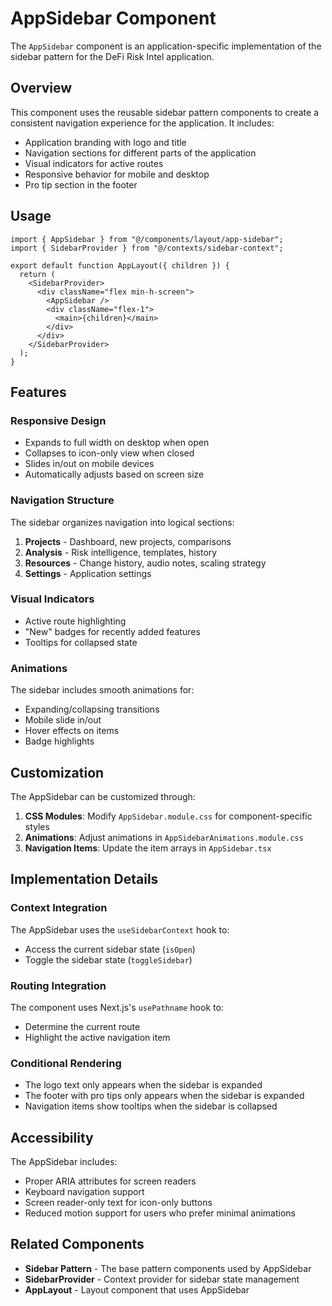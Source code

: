 # AppSidebar Component

The `AppSidebar` component is an application-specific implementation of the sidebar pattern for the DeFi Risk Intel application.

## Overview

This component uses the reusable sidebar pattern components to create a consistent navigation experience for the application. It includes:

- Application branding with logo and title
- Navigation sections for different parts of the application
- Visual indicators for active routes
- Responsive behavior for mobile and desktop
- Pro tip section in the footer

## Usage

```tsx
import { AppSidebar } from "@/components/layout/app-sidebar";
import { SidebarProvider } from "@/contexts/sidebar-context";

export default function AppLayout({ children }) {
  return (
    <SidebarProvider>
      <div className="flex min-h-screen">
        <AppSidebar />
        <div className="flex-1">
          <main>{children}</main>
        </div>
      </div>
    </SidebarProvider>
  );
}
```

## Features

### Responsive Design

- Expands to full width on desktop when open
- Collapses to icon-only view when closed
- Slides in/out on mobile devices
- Automatically adjusts based on screen size

### Navigation Structure

The sidebar organizes navigation into logical sections:

1. **Projects** - Dashboard, new projects, comparisons
2. **Analysis** - Risk intelligence, templates, history
3. **Resources** - Change history, audio notes, scaling strategy
4. **Settings** - Application settings

### Visual Indicators

- Active route highlighting
- "New" badges for recently added features
- Tooltips for collapsed state

### Animations

The sidebar includes smooth animations for:

- Expanding/collapsing transitions
- Mobile slide in/out
- Hover effects on items
- Badge highlights

## Customization

The AppSidebar can be customized through:

1. **CSS Modules**: Modify `AppSidebar.module.css` for component-specific styles
2. **Animations**: Adjust animations in `AppSidebarAnimations.module.css`
3. **Navigation Items**: Update the item arrays in `AppSidebar.tsx`

## Implementation Details

### Context Integration

The AppSidebar uses the `useSidebarContext` hook to:
- Access the current sidebar state (`isOpen`)
- Toggle the sidebar state (`toggleSidebar`)

### Routing Integration

The component uses Next.js's `usePathname` hook to:
- Determine the current route
- Highlight the active navigation item

### Conditional Rendering

- The logo text only appears when the sidebar is expanded
- The footer with pro tips only appears when the sidebar is expanded
- Navigation items show tooltips when the sidebar is collapsed

## Accessibility

The AppSidebar includes:

- Proper ARIA attributes for screen readers
- Keyboard navigation support
- Screen reader-only text for icon-only buttons
- Reduced motion support for users who prefer minimal animations

## Related Components

- **Sidebar Pattern** - The base pattern components used by AppSidebar
- **SidebarProvider** - Context provider for sidebar state management
- **AppLayout** - Layout component that uses AppSidebar